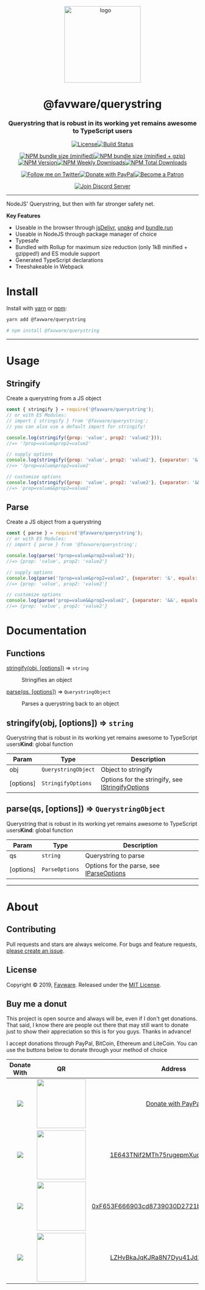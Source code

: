 <div align="center">
  <p>
  <a href="https://favware.tech/querystring"><img src="https://storage.googleapis.com/data-sunlight-146313.appspot.com/website-project-icons/querystring.png" height="200" alt="logo"/></a>
  </p>

  <p>
<h1> @favware/querystring</h1>
<h3> Querystring that is robust in its working yet remains awesome to TypeScript users</h3>
  </p>
<p>
  <a href="https://github.com/favware/querystring/blob/master/LICENSE.md"><img src="https://img.shields.io/github/license/favware/querystring.svg?style=flat-square" alt="License" title="License"></a><!--
  --><a href="https://circleci.com/gh/favware/querystring/tree/master"><img src="https://img.shields.io/circleci/project/github/favware/querystring/master.svg?style=flat-square" alt="Build Status" title="Build Status" /></a>
</p>

<p>
  <a href="https://www.npmjs.com/package/@favware/querystring"><img src="https://img.shields.io/bundlephobia/min/@favware/querystring.svg?style=popout-square" alt="NPM bundle size (minified)" title="NPM bundle size (minified)" /></a><!--
  --><a href="https://www.npmjs.com/package/@favware/querystring"><img src="https://img.shields.io/bundlephobia/minzip/@favware/querystring.svg?style=flat-square" alt="NPM bundle size (minified + gzip)" title="NPM bundle size (minified + gzip)" /></a><!--  --><a href="https://www.npmjs.com/package/@favware/querystring"><img src="https://img.shields.io/npm/v/@favware/querystring.svg?style=flat-square" alt="NPM Version" title="NPM Version" /></a><!--
  --><a href="https://www.npmjs.com/package/@favware/querystring"><img src="https://img.shields.io/npm/dw/@favware/querystring.svg?style=flat-square" alt="NPM Weekly Downloads" title="NPM Weekly Downloads" /></a><!--
  --><a href="https://www.npmjs.com/package/@favware/querystring"><img src="https://img.shields.io/npm/dt/@favware/querystring.svg?style=flat-square" alt="NPM Total Downloads" title="NPM Total Downloads" /></a>
</p>

<p>
  <a href="https://twitter.com/Favna_/follow"><img src="https://img.shields.io/badge/twitter-follow-brightgreen.svg?logo=twitter&colorB=1DA1F2&style=flat-square&link=https://twitter.com/Favna_/follow" alt="Follow me on Twitter" title="Follow me on Twitter" /></a><!--
  --><a href="https://www.paypal.com/cgi-bin/webscr?cmd=_s-xclick&hosted_button_id=XMAYCF9SDHZ34"><img src="https://img.shields.io/badge/paypal-donate-brightgreen.svg?logo=paypal&colorB=00457C&style=flat-square&link=https://www.paypal.com/cgi-bin/webscr?cmd=_s-xclick&hosted_button_id=XMAYCF9SDHZ34" alt="Donate with PayPal" title="Donate with PayPal" /></a><!--
  --><a href="https://www.patreon.com/bePatron?u=9336537"><img src="https://img.shields.io/badge/patreon-donate-brightgreen.svg?logo=patreon&colorB=F96854&style=flat-square&link=https://www.patreon.com/bePatron?u=9336537" alt="Become a Patron" title="Become a Patron" /></a>
</p>

<p>
  <a href="https://favware.tech/redirect/server"><img src="https://discordapp.com/api/guilds/512303595966824458/widget.png?style=banner2" alt="Join Discord Server"/></a>
</p>
</div>

---

NodeJS' Querystring, but then with far stronger safety net.

**Key Features**
- Useable in the browser through [jsDelivr](https://www.jsdelivr.com/package/npm/@favware/querystring), [unpkg](https://unpkg.com/@favware/querystring) and [bundle.run](https://bundle.run/@favware/querystring@2.0.0)
- Useable in NodeJS through package manager of choice
- Typesafe
- Bundled with Rollup for maximum size reduction (only 1kB minified + gzipped!) and ES module support
- Generated TypeScript declarations
- Treeshakeable in Webpack

# Install

Install with [yarn](https://yarnpkg.com) or [npm](https://www.npmjs.com/):

```sh
yarn add @favware/querystring

# npm install @favware/querystring
```

* * *

# Usage

## Stringify

Create a querystring from a JS object

```js
const { stringify } = require('@favware/querystring');
// or with ES Modules:
// import { stringify } from '@favware/querystring';
// you can also use a default import for stringify!

console.log(stringify({prop: 'value', prop2: 'value2'}));
//=> '?prop=value&prop2=value2'

// supply options
console.log(stringify({prop: 'value', prop2: 'value2'}, {separator: '&', equals: '=', includeQuestion: true}));
//=> '?prop=value&prop2=value2'

// customize options
console.log(stringify({prop: 'value', prop2: 'value2'}, {separator: '&&', equals: '=', includeQuestion: false}));
//=> 'prop=value&&prop2=value2'
```

## Parse

Create a JS object from a querystring

```js
const { parse } = require('@favware/querystring');
// or with ES Modules:
// import { parse } from '@favware/querystring';

console.log(parse('?prop=value&prop2=value2'));
//=> {prop: 'value', prop2: 'value2'}

// supply options
console.log(parse('?prop=value&prop2=value2', {separator: '&', equals: '='}));
//=> {prop: 'value', prop2: 'value2'}

// customize options
console.log(parse('prop=value&&prop2=value2', {separator: '&&', equals: '='}));
//=> {prop: 'value', prop2: 'value2'}
```

# Documentation

## Functions

<dl>
<dt><a href="#stringify">stringify(obj, [options])</a> ⇒ <code>string</code></dt>
<dd><p>Stringifies an object</p>
</dd>
<dt><a href="#parse">parse(qs, [options])</a> ⇒ <code>QuerystringObject</code></dt>
<dd><p>Parses a querystring back to an object</p>
</dd>
</dl>

<a name="stringify"></a>

## stringify(obj, [options]) ⇒ <code>string</code>
Querystring that is robust in its working yet remains awesome to TypeScript users**Kind**: global function  

| Param | Type | Description |
| --- | --- | --- |
| obj | <code>QuerystringObject</code> | Object to stringify |
| [options] | <code>StringifyOptions</code> | Options for the stringify, see [IStringifyOptions](IStringifyOptions) |

<a name="parse"></a>

## parse(qs, [options]) ⇒ <code>QuerystringObject</code>
Querystring that is robust in its working yet remains awesome to TypeScript users**Kind**: global function  

| Param | Type | Description |
| --- | --- | --- |
| qs | <code>string</code> | Querystring to parse |
| [options] | <code>ParseOptions</code> | Options for the parse, see [IParseOptions](IParseOptions) |


* * *

# About

## Contributing

Pull requests and stars are always welcome. For bugs and feature requests, [please create an issue](https://www.github.com/favware/querystring/issues/new).

## License

Copyright © 2019, [Favware](https://github.com/favware).
Released under the [MIT License](LICENSE).

## Buy me a donut

This project is open source and always will be, even if I don't get donations. That said, I know there are people out there that may still want to donate just to show their appreciation so this is for you guys. Thanks in advance!

I accept donations through PayPal, BitCoin, Ethereum and LiteCoin. You can use the buttons below to donate through your method of choice

|Donate With|QR|Address|
|:---:|:---:|:---:|
<a href="https://www.paypal.com/cgi-bin/webscr?cmd=_s-xclick&hosted_button_id=XMAYCF9SDHZ34"><img src="https://storage.googleapis.com/data-sunlight-146313.appspot.com/ribbon/paypaldonate.png"></a>|<a href="https://www.paypal.com/cgi-bin/webscr?cmd=_s-xclick&hosted_button_id=XMAYCF9SDHZ34"><img src="https://storage.googleapis.com/data-sunlight-146313.appspot.com/ribbon/paypalqr.png" width="128"></a>|[Donate with PayPal](https://www.paypal.com/cgi-bin/webscr?cmd=_s-xclick&hosted_button_id=XMAYCF9SDHZ34)|
<img src="https://storage.googleapis.com/data-sunlight-146313.appspot.com/ribbon/bitcoindonate.png">|<img src="https://storage.googleapis.com/data-sunlight-146313.appspot.com/ribbon/bitcoinqr.png" width="128">|<a href="bitcoin:1E643TNif2MTh75rugepmXuq35Tck4TnE5?amount=0.01&label=favware%27%20Ribbon%20Discord%20Bot">1E643TNif2MTh75rugepmXuq35Tck4TnE5</a>|
<img src="https://storage.googleapis.com/data-sunlight-146313.appspot.com/ribbon/ethereumdonate.png">|<img src="https://storage.googleapis.com/data-sunlight-146313.appspot.com/ribbon/ethereumqr.png" width="128">|<a href="ethereum:0xF653F666903cd8739030D2721bF01095896F5D6E?amount=0.01&label=favware%27%20Ribbon%20Discord%20Bot">0xF653F666903cd8739030D2721bF01095896F5D6E</a>|
<img src="https://storage.googleapis.com/data-sunlight-146313.appspot.com/ribbon/litecoindonate.png">|<img src="https://storage.googleapis.com/data-sunlight-146313.appspot.com/ribbon/litecoinqr.png" width="128">|<a href="litecoin:LZHvBkaJqKJRa8N7Dyu41Jd1PDBAofCik6?amount=0.01&label=favware%27%20Ribbon%20Discord%20Bot">LZHvBkaJqKJRa8N7Dyu41Jd1PDBAofCik6</a>|